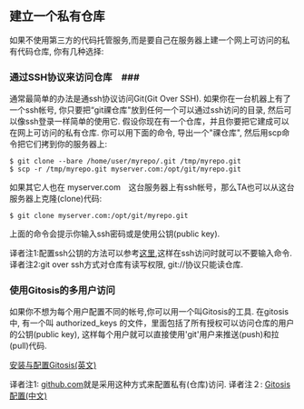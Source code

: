 ## 建立一个私有仓库 ##

如果不使用第三方的代码托管服务,而是要自己在服务器上建一个网上可访问的私有代码仓库, 你有几种选择:

### 通过SSH协议来访问仓库　###

通常最简单的办法是通ssh协议访问Git(Git Over SSH). 如果你在一台机器上有了一个ssh帐号, 你只要把“git祼仓库"放到任何一个可以通过ssh访问的目录, 然后可以像ssh登录一样简单的使用它. 假设你现在有一个仓库，并且你要把它建成可以在网上可访问的私有仓库. 你可以用下面的命令, 导出一个"祼仓库", 然后用scp命令把它们拷到你的服务器上:
	
	$ git clone --bare /home/user/myrepo/.git /tmp/myrepo.git
	$ scp -r /tmp/myrepo.git myserver.com:/opt/git/myrepo.git
	

如果其它人也在 myserver.com　这台服务器上有ssh帐号，那么TA也可以从这台服务器上克隆(clone)代码:

	$ git clone myserver.com:/opt/git/myrepo.git

上面的命令会提示你输入ssh密码或是使用公钥(public key).

译者注1:配置ssh公钥的方法可以参考[这里](http://help.github.com/linux-key-setup/),这样在ssh访问时就可以不要输入命令.
译者注2:git over ssh方式对仓库有读写权限, git://协议只能读仓库.

### 使用Gitosis的多用户访问 ###

如果你不想为每个用户配置不同的帐号,你可以用一个叫Gitosis的工具. 在gitosis中, 有一个叫 authorized_keys 的文件，里面包括了所有授权可以访问仓库的用户的公钥(public key), 这样每个用户就可以直接使用'git'用户来推送(push)和拉(pull)代码.

[安装与配置Gitosis(英文)](http://www.urbanpuddle.com/articles/2008/07/11/installing-git-on-a-server-ubuntu-or-debian)

译者注1: [github.com](http://help.github.com/linux-key-setup/)就是采用这种方式来配置私有(仓库)访问.
译者注２: [Gitosis配置(中文)](http://progit.chunzi.me/zh/ch4-7.html)
